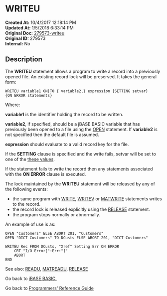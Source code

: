 # WRITEU

**Created At:** 10/4/2017 12:18:14 PM  
**Updated At:** 1/5/2018 6:33:14 PM  
**Original Doc:** [279573-writeu](https://docs.jbase.com/36868-jbase-basic/279573-writeu)  
**Original ID:** 279573  
**Internal:** No  

## Description

The **WRITEU** statement allows a program to write a record into a previously opened file. An existing record lock will be preserved. It takes the general form:

```
WRITEU variable1 ON|TO { variable2,} expression {SETTING setvar}
{ON ERROR statements}
```

Where:

**variable1** is the identifier holding the record to be written.

**variable2**, if specified, should be a jBASE BASIC variable that has previously been opened to a file using the [OPEN](./../open) statement. If **variable2** is not specified then the default file is assumed.

**expression** should evaluate to a valid record key for the file.

If the **SETTING** clause is specified and the write fails, setvar will be set to one of the [these values](./../incremental-file-errors).

If the statement fails to write the record then any statements associated with the **ON ERROR** clause is executed.

The lock maintained by the **WRITEU** statement will be released by any of the following events:

- the same program with [WRITE](./../write), [WRITEV](./../writev) or [MATWRITE](./../matwrite) statements writes to the record.
- the record lock is released explicitly using the [RELEASE](./../release) statement.
- the program stops normally or abnormally.

An example of use is as:

```
OPEN "Customers" ELSE ABORT 201, "Customers"
OPEN "DICT Customers" TO DCusts ELSE ABORT 201, "DICT Customers"

WRITEU Rec FROM DCusts, "Xref" Setting Err ON ERROR
    CRT "I/O Error[":Err:"]"
    ABORT
END
```

See also: [READU](./../readu), [MATREADU](./../matreadu), [RELEASE](./../release)

Go back to [jBASE BASIC.](./../jbase-basic-programmers-reference-guide)

Go back to [Programmers' Reference Guide](./../../reference-guides/jbc/README.md)

  
<PageFooter />
